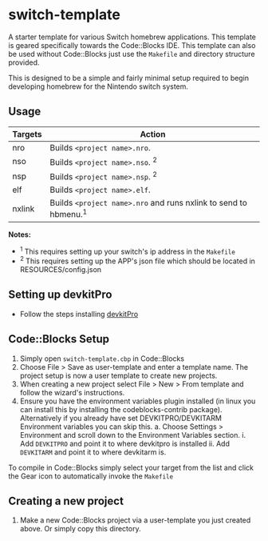 # switch-template

A starter template for various Switch homebrew applications. This template is geared specifically towards the Code::Blocks IDE.  This template can also be used without Code::Blocks just use the `Makefile` and directory structure provided.

This is designed to be a simple and fairly minimal setup required to begin developing homebrew for the Nintendo switch system.

## Usage

| Targets     | Action                                                                                    |
| ------------| ----------------------------------------------------------------------------------------- |
| nro         | Builds `<project name>.nro`.
| nso       | Builds `<project name>.nso`. <sup>2</sup>
| nsp         | Builds `<project name>.nsp`. <sup>2</sup>
| elf         | Builds `<project name>.elf`.
| nxlink         | Builds `<project name>.nro` and runs nxlink to send to hbmenu.<sup>1</sup>

**Notes:** 
* <sup>1</sup> This requires setting up your switch's ip address in the `Makefile`
* <sup>2</sup> This requires setting up the APP's json file which should be located in RESOURCES/config.json

## Setting up devkitPro
* Follow the steps installing [devkitPro](https://devkitpro.org/wiki/Getting_Started)

## Code::Blocks Setup
1. Simply open `switch-template.cbp` in Code::Blocks
2. Choose File > Save as user-template and enter a template name.  The project setup is now a user template to create new projects.
3. When creating a new project select File > New > From template and follow the wizard's instructions.
4. Ensure you have the environment variables plugin installed (in linux you can install this by installing the codeblocks-contrib package). Alternatively if you already have set DEVKITPRO/DEVKITARM Environment variables you can skip this.
  a. Choose Settings > Environment and scroll down to the Environment Variables section.
    i. Add `DEVKITPRO` and point it to where devkitpro is installed
    ii. Add `DEVKITARM` and point it to where devkitarm is.

To compile in Code::Blocks simply select your target from the list and click the Gear icon to automatically invoke the `Makefile`

## Creating a new project
1. Make a new Code::Blocks project via a user-template you just created above.  Or simply copy this directory.


[//]: # (These are reference links used in the body of this note and get stripped out when the markdown processor does its job. There is no need to format nicely because it shouldn't be seen. Thanks SO - http://stackoverflow.com/questions/4823468/store-comments-in-markdown-syntax)


